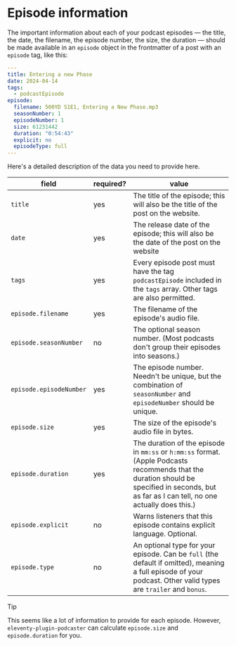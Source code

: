 # Episode information

The important information about each of your podcast episodes — the title, the date, the filename, the episode number, the size, the duration — should be made available in an `episode` object in the frontmatter of a post with an `episode` tag, like this:

```yaml
---
title: Entering a new Phase
date: 2024-04-14
tags:
  - podcastEpisode
episode:
  filename: 500YD S1E1, Entering a New Phase.mp3
  seasonNumber: 1
  episodeNumber: 1
  size: 61231442
  duration: "0:54:43"
  explicit: no
  episodeType: full
---
```

Here's a detailed description of the data you need to provide here.

| field | required? | value |
| ----- | ----- | ----- |
| `title` | yes | The title of the episode; this will also be the title of the post on the website. |
| `date` | yes | The release date of the episode; this will also be the date of the post on the website |
| `tags` | yes | Every episode post must have the tag `podcastEpisode` included in the `tags` array. Other tags are also permitted. |
| `episode.filename` | yes | The filename of the episode's audio file. |
| `episode.seasonNumber` | no | The optional season number. (Most podcasts don't group their episodes into seasons.) |
| `episode.episodeNumber` | yes | The episode number. Needn't be unique, but the combination of `seasonNumber` and `episodeNumber` should be unique. |
| `episode.size` | yes | The size of the episode's audio file in bytes. |
| `episode.duration` | yes | The duration of the episode in `mm:ss` or `h:mm:ss` format. (Apple Podcasts recommends that the duration should be specified in seconds, but as far as I can tell, no one actually does this.)
| `episode.explicit` | no |  Warns listeners that this episode contains explicit language. Optional. <!--- TODO: Find out how Apple Podcast behaves here --> |
 | `episode.type` | no | An optional type for your episode. Can be `full` (the default if omitted), meaning a full episode of your podcast. Other valid types are `trailer` and `bonus`. |

 > [!TIP]
 > This seems like a lot of information to provide for each episode. However, `eleventy-plugin-podcaster` can calculate `episode.size` and `episode.duration` for you.
